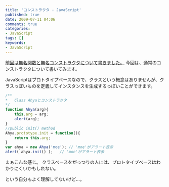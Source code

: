 ```yaml
---
title: 'コンストラクタ - JavaScript'
published: true
date: 2009-07-11 04:06
comments: true
categories:
- JavaScript
tags: []
keywords:
- JavaScript
---
```

[前回は無名関数と無名コンストラクタについて書きました。](http://hiropo.co.uk/archives/168 "前回は無名関数と無名コンストラクタについて書きました。")
今回は、通常のコンストラクタについて書いてみます。

JavaScriptはプロトタイプベースなので、クラスという概念はありませんが、クラスっぽいものを定義してインスタンスを生成するっぽいことができます。

```js
/**
*	Class Ahyaとコンストラクタ
*/
function Ahya(arg){
	this.arg = arg;
	alert(arg);
}
//public init() method
Ahya.prototype.init = function(){
	return this.arg;
}
var ahya = new Ahya('moe');	// 'moe'がアラート表示
alert( ahya.init() );	// 'moe'がアラート表示
```


まぁこんな感じ。
クラスベースをがっつりの人には、プロトタイプベースはわかりにくいかもしれない。

という自分もよく理解してないけど…。